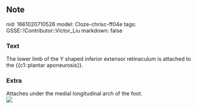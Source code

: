 ## Note
nid: 1661020710526
model: Cloze-chrisc-ff04e
tags: GSSE::!Contributor::Victor_Liu
markdown: false

### Text
The lower limb of the Y shaped inferior extensor retinaculum is attached to the {{c1::plantar aponeurosis}}.

### Extra
<div>
  Attaches under the medial longitudinal arch of the foot.
</div><img src= 
"Diagram-showing-the-tendons-and-ligaments-of-the-ankle-and-foot-involved-in-surgical_Q320.jpg">
